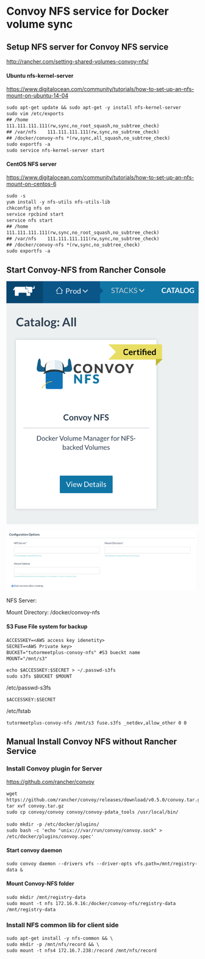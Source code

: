 # Convoy NFS service for Docker volume sync



## Setup NFS server for Convoy NFS service

http://rancher.com/setting-shared-volumes-convoy-nfs/



#### Ubuntu nfs-kernel-server

https://www.digitalocean.com/community/tutorials/how-to-set-up-an-nfs-mount-on-ubuntu-14-04

```shell
sudo apt-get update && sudo apt-get -y install nfs-kernel-server
sudo vim /etc/exports
## /home       111.111.111.111(rw,sync,no_root_squash,no_subtree_check)
## /var/nfs    111.111.111.111(rw,sync,no_subtree_check)
## /docker/convoy-nfs *(rw,sync,all_squash,no_subtree_check)
sudo exportfs -a
sudo service nfs-kernel-server start
```

#### CentOS NFS server

https://www.digitalocean.com/community/tutorials/how-to-set-up-an-nfs-mount-on-centos-6

```shell
sudo -s
yum install -y nfs-utils nfs-utils-lib
chkconfig nfs on 
service rpcbind start
service nfs start
## /home       111.111.111.111(rw,sync,no_root_squash,no_subtree_check)
## /var/nfs    111.111.111.111(rw,sync,no_subtree_check)
## /docker/convoy-nfs *(rw,sync,no_subtree_check)
sudo exportfs -a
```



## Start Convoy-NFS from Rancher Console

![NFS Convoy](nfs-img1.png)

![NFS options](nfs-img2.png)

NFS Server: <IP>

Mount Directory: /docker/convoy-nfs



#### S3 Fuse File system for backup

```shell
ACCESSKEY=<AWS access key idenetity>
SECRET=<AWS Private key>
BUCKET="tutormeetplus-convoy-nfs" #S3 bueckt name 
MOUNT="/mnt/s3"

```

```shell
echo $ACCESSKEY:$SECRET > ~/.passwd-s3fs
sudo s3fs $BUCKET $MOUNT
```



/etc/passwd-s3fs

```
$ACCESSKEY:$SECRET
```

/etc/fstab

```
tutormeetplus-convoy-nfs /mnt/s3 fuse.s3fs _netdev,allow_other 0 0
```



## Manual Install Convoy NFS without Rancher Service



### Install Convoy plugin for Server

https://github.com/rancher/convoy



```shell
wget https://github.com/rancher/convoy/releases/download/v0.5.0/convoy.tar.gz
tar xvf convoy.tar.gz
sudo cp convoy/convoy convoy/convoy-pdata_tools /usr/local/bin/

sudo mkdir -p /etc/docker/plugins/
sudo bash -c 'echo "unix:///var/run/convoy/convoy.sock" > /etc/docker/plugins/convoy.spec'
```

#### Start convoy daemon

```
sudo convoy daemon --drivers vfs --driver-opts vfs.path=/mnt/registry-data &
```





#### Mount Convoy-NFS folder

```shell
sudo mkdir /mnt/registry-data
sudo mount -t nfs 172.16.9.16:/docker/convoy-nfs/registry-data /mnt/registry-data
```



### Install NFS common lib for client side

```
sudo apt-get install -y nfs-common && \
sudo mkdir -p /mnt/nfs/record && \
sudo mount -t nfs4 172.16.7.238:/record /mnt/nfs/record
```

